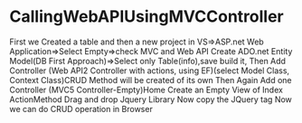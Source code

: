 # CallingWebAPIUsingMVCController

First we Created a table and then a new project in VS=>ASP.net Web Application=>Select Empty=>check MVC and Web API
Create ADO.net Entity Model(DB First Approach)=>Select only Table(info),save build it, 
Then Add Controller (Web API2 Controller with actions, using EF)(select Model Class, Context Class)CRUD Method will be created of its own
Then Again Add one Controller (MVC5 Controller-Empty)Home
Create an Empty View of Index ActionMethod 
Drag and drop Jquery Library
Now copy the JQuery tag
Now we can do  CRUD operation in Browser
